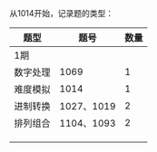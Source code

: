 从1014开始，记录题的类型：

| 题型     | 题号       | 数量 |
| -------- | ---------- | ---- |
| 1期      |            |      |
| 数字处理 | 1069       | 1    |
| 难度模拟 | 1014       | 1    |
| 进制转换 | 1027、1019 | 2    |
| 排列组合 | 1104、1093 | 2    |
|          |            |      |
|          |            |      |
|          |            |      |

